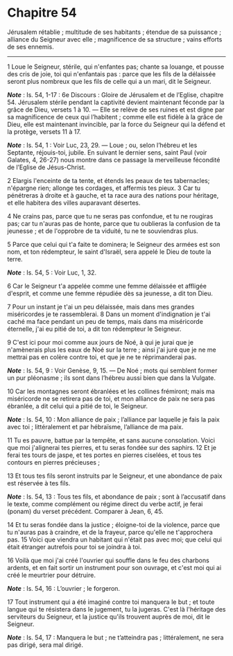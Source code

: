 # Chapitre 54

Jérusalem rétablie ; multitude de ses habitants ; étendue de sa puissance ; alliance du Seigneur avec elle ; magnificence de sa structure ; vains efforts de ses ennemis.

***

1 Loue le Seigneur, stérile, qui n'enfantes pas; chante sa louange, et pousse des cris de joie, toi qui n'enfantais pas : parce que les fils de la délaissée seront plus nombreux que les fils de celle qui a un mari, dit le Seigneur.

***Note*** :  Is. 54, 1-17 : 6e Discours : Gloire de Jérusalem et de l’Eglise, chapitre 54. Jérusalem stérile pendant la captivité devient maintenant féconde par la grâce de Dieu, versets 1 à 10. ― Elle se relève de ses ruines et est digne par sa magnificence de ceux qui l’habitent ; comme elle est fidèle à la grâce de Dieu, elle est maintenant invincible, par la force du Seigneur qui la défend et la protège, versets 11 à 17.

***Note*** :  Is. 54, 1 : Voir Luc, 23, 29. ― Loue ; ou, selon l’hébreu et les Septante, réjouis-toi, jubile. En suivant le dernier sens, saint Paul (voir Galates, 4, 26-27) nous montre dans ce passage la merveilleuse fécondité de l’Eglise de Jésus-Christ.


2 Elargis l'enceinte de ta tente, et étends les peaux de tes tabernacles; n'épargne rien; allonge tes cordages, et affermis tes pieux. 3 Car tu pénétreras à droite et à gauche, et ta race aura des nations pour héritage, et elle habitera des villes auparavant désertes.


4 Ne crains pas, parce que tu ne seras pas confondue, et tu ne rougiras pas; car tu n'auras pas de honte, parce que tu oublieras la confusion de ta jeunesse ; et de l'opprobre de ta viduité, tu ne te souviendras plus.


5 Parce que celui qui t'a faite te dominera; le Seigneur des armées est son nom, et ton rédempteur, le saint d'Israël, sera appelé le Dieu de toute la terre.

***Note*** :  Is. 54, 5 : Voir Luc, 1, 32.


6 Car le Seigneur t'a appelée comme une femme délaissée et affligée d'esprit, et comme une femme répudiée dès sa jeunesse, a dit ton Dieu.


7 Pour un instant je t'ai un peu délaissée, mais dans mes grandes miséricordes je te rassemblerai. 8 Dans un moment d'indignation je t'ai caché ma face pendant un peu de temps, mais dans ma miséricorde éternelle, j'ai eu pitié de toi, a dit ton rédempteur le Seigneur.


9 C'est ici pour moi comme aux jours de Noé, à qui je jurai que je n'amènerais plus les eaux de Noé sur la terre ; ainsi j'ai juré que je ne me mettrai pas en colère contre toi, et que je ne te réprimanderai pas.

***Note*** :  Is. 54, 9 : Voir Genèse, 9, 15. ― De Noé ; mots qui semblent former un pur pléonasme ; ils sont dans l’hébreu aussi bien que dans la Vulgate.


10 Car les montagnes seront ébranlées et les collines frémiront; mais ma miséricorde ne se retirera pas de toi, et mon alliance de paix ne sera pas ébranlée, a dit celui qui a pitié de toi, le Seigneur.

***Note*** :  Is. 54, 10 : Mon alliance de paix ; l’alliance par laquelle je fais la paix avec toi ; littéralement et par hébraïsme, l’alliance de ma paix.


11 Tu es pauvre, battue par la tempête, et sans aucune consolation. Voici que moi j'alignerai tes pierres, et tu seras fondée sur des saphirs. 12 Et je ferai tes tours de jaspe, et tes portes en pierres ciselées, et tous tes contours en pierres précieuses ;


13 Et tous tes fils seront instruits par le Seigneur, et une abondance de paix est réservée à tes fils.

***Note*** :  Is. 54, 13 : Tous tes fils, et abondance de paix ; sont à l’accusatif dans le texte, comme complément ou régime direct du verbe actif, je ferai (ponam) du verset précédent. Comparer à Jean, 6, 45.

14 Et tu seras fondée dans la justice ; éloigne-toi de la violence, parce que tu n'auras pas à craindre, et de la frayeur, parce qu'elle ne t'approchera pas. 15 Voici que viendra un habitant qui n'était pas avec moi; que celui qui était étranger autrefois pour toi se joindra à toi.


16 Voilà que moi j'ai créé l'ouvrier qui souffle dans le feu des charbons ardents, et en fait sortir un instrument pour son ouvrage, et c'est moi qui ai créé le meurtrier pour détruire.

***Note*** :  Is. 54, 16 : L’ouvrier ; le forgeron.

17 Tout instrument qui a été imaginé contre toi manquera le but ; et toute langue qui te résistera dans le jugement, tu la jugeras. C'est là l'héritage des serviteurs du Seigneur, et la justice qu'ils trouvent auprès de moi, dit le Seigneur.

***Note*** :  Is. 54, 17 : Manquera le but ; ne t’atteindra pas ; littéralement, ne sera pas dirigé, sera mal dirigé.


